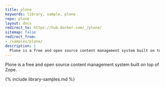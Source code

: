 ```yaml
---
title: plone
keywords: library, sample, plone
repo: plone
layout: docs
redirect_to: https://hub.docker.com/_/plone/
sitemap: false
redirect_from:
- /samples/plone/
description: |
  Plone is a free and open source content management system built on top of Zope.
---
```


Plone is a free and open source content management system built on top of Zope.


{% include library-samples.md %}
